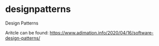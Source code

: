 # designpatterns
Design Patterns

Aritcle can be found: https://www.adimation.info/2020/04/16/software-design-patterns/

